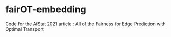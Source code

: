 # fairOT-embedding
Code for the AiStat 2021 article : All of the Fairness for Edge Prediction with Optimal Transport
